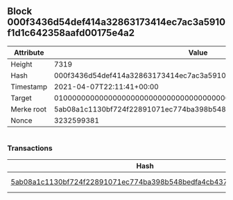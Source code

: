 ## Block 000f3436d54def414a32863173414ec7ac3a5910f1d1c642358aafd00175e4a2

Attribute | Value
--- | ---
Height | 7319
Hash | 000f3436d54def414a32863173414ec7ac3a5910f1d1c642358aafd00175e4a2
Timestamp | 2021-04-07T22:11:41+00:00
Target | 0100000000000000000000000000000000000000000000000000000000000000
Merke root | 5ab08a1c1130bf724f22891071ec774ba398b548bedfa4cb437c0b7abef2d2fd
Nonce | 3232599381

```

```

### Transactions

Hash | Amount
--- | ---
[5ab08a1c1130bf724f22891071ec774ba398b548bedfa4cb437c0b7abef2d2fd](5ab08a1c1130bf724f22891071ec774ba398b548bedfa4cb437c0b7abef2d2fd.md) | 10.00000000 SKEPTI 
